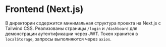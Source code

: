 # Frontend (Next.js)

В директории содержится минимальная структура проекта на Next.js с Tailwind CSS.
Реализованы страницы `/login` и `/dashboard` для демонстрации аутентификации
через JWT. Токен хранится в `localStorage`, запросы выполняются через `axios`.
